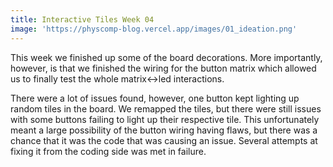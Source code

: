 ```yaml
---
title: Interactive Tiles Week 04
image: 'https://physcomp-blog.vercel.app/images/01_ideation.png'
---
```


This week we finished up some of the board decorations. More importantly, however, is that we finished the wiring for the button matrix which allowed us to finally test the whole matrix<->led interactions.

There were a lot of issues found, however, one button kept lighting up random tiles in the board. We remapped the tiles, but there were still issues with some buttons failing to light up their respective tile. This unfortunately meant a large possibility of the button wiring having flaws, but there was a chance that it was the code that was causing an issue. Several attempts at fixing it from the coding side was met in failure.